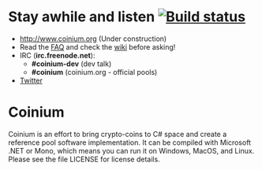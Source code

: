 # Stay awhile and listen [![Build status](https://ci.appveyor.com/api/projects/status?id=98wrjchcbg5aaf97)](https://ci.appveyor.com/project/coinium)

* http://www.coinium.org (Under construction)
* Read the [FAQ](https://github.com/raistlinthewiz/coinium/wiki/FAQ) and check the [wiki](https://github.com/raistlinthewiz/coinium/wiki/) before asking!
* IRC (**irc.freenode.net**):
  - **#coinium-dev** (dev talk)
  - **#coinium** (coinium.org - official pools)
* [Twitter](http://twitter.com/coinium)
   
# Coinium

Coinium is an effort to bring crypto-coins to C# space and create a reference pool software implementation. It can be compiled with Microsoft .NET or Mono, which means you can run it on Windows, MacOS, and Linux. Please see the file LICENSE for license details.


